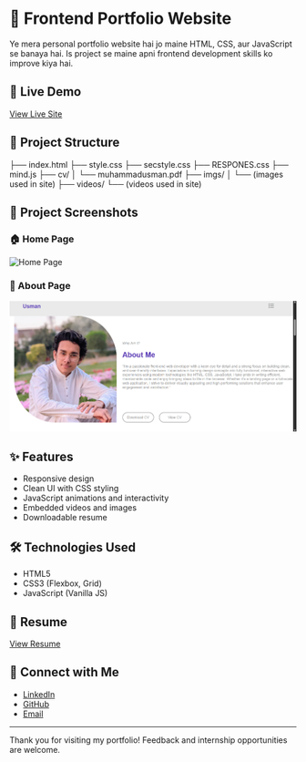 # 🌟 Frontend Portfolio Website

Ye mera personal portfolio website hai jo maine HTML, CSS, aur JavaScript se banaya hai. Is project se maine apni frontend development skills ko improve kiya hai.

## 🚀 Live Demo

[View Live Site](https://github.com/builtbyusman/Frontend-Portfolio-Website)

## 📁 Project Structure

├── index.html
├── style.css
├── secstyle.css
├── RESPONES.css
├── mind.js
├── cv/
│ └── muhammadusman.pdf
├── imgs/
│ └── (images used in site)
├── videos/
└── (videos used in site)
## 📸 Project Screenshots

### 🏠 Home Page
![Home Page](screenshots/Screenshot-2025-05-25-104921.png)

### 📄 About Page
![About Page](screenshots/about.png)

## ✨ Features

- Responsive design
- Clean UI with CSS styling
- JavaScript animations and interactivity
- Embedded videos and images
- Downloadable resume

## 🛠️ Technologies Used

- HTML5
- CSS3 (Flexbox, Grid)
- JavaScript (Vanilla JS)

## 📄 Resume

[View Resume](./cv/muhammadusman.pdf)

## 🔗 Connect with Me

- [LinkedIn](https://linkedin.com/in/yourlinkedinprofile)
- [GitHub](https://github.com/builtbyusman)
- [Email](mailto:youremail@example.com)

---

Thank you for visiting my portfolio! Feedback and internship opportunities are welcome.
